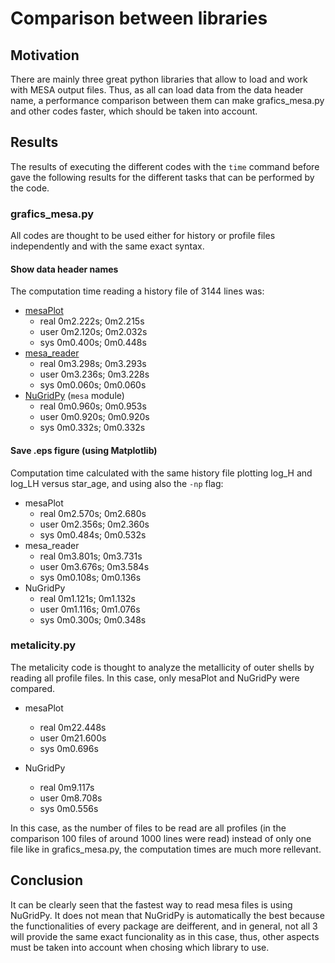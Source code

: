 # Comparison between libraries
## Motivation
There are mainly three great python libraries that allow to load and work with MESA output files. Thus, as all can load data from the data 
header name, a performance comparison between them can make grafics_mesa.py and other codes faster, which should be taken into account. 
 
## Results

The results of executing the different codes with the `time` command before gave the following results for the different tasks that can 
be performed by the code. 

### grafics_mesa.py
All codes are thought to be used either for history or profile files independently and with the same exact syntax. 

#### Show data header names
The computation time reading a history file of 3144 lines was:
- [mesaPlot](https://github.com/rjfarmer/mesaplot) 
  - real	0m2.222s; 0m2.215s
  - user	0m2.120s; 0m2.032s
  - sys	0m0.400s; 0m0.448s
- [mesa_reader](https://github.com/wmwolf/py_mesa_reader)
  - real	0m3.298s; 0m3.293s
  - user	0m3.236s; 0m3.228s
  - sys	0m0.060s; 0m0.060s
- [NuGridPy](https://github.com/NuGrid/NuGridPy) (`mesa` module)
  - real	0m0.960s; 0m0.953s
  - user	0m0.920s; 0m0.920s
  - sys	0m0.332s; 0m0.332s

#### Save .eps figure (using Matplotlib)
Computation time calculated with the same history file plotting log_H and log_LH versus star_age, and using also the `-np` flag:
- mesaPlot
  - real	0m2.570s; 0m2.680s
  - user	0m2.356s; 0m2.360s
  - sys	0m0.484s; 0m0.532s
- mesa_reader
  - real	0m3.801s; 0m3.731s
  - user	0m3.676s; 0m3.584s
  - sys	0m0.108s; 0m0.136s
- NuGridPy
  - real	0m1.121s; 0m1.132s
  - user	0m1.116s; 0m1.076s
  - sys	0m0.300s; 0m0.348s

### metalicity.py
The metalicity code is thought to analyze the metallicity of outer shells by reading all profile files. In this case, only mesaPlot 
and NuGridPy were compared.
- mesaPlot
  - real  0m22.448s
  - user  0m21.600s
  - sys   0m0.696s

- NuGridPy
  - real  0m9.117s
  - user  0m8.708s
  - sys   0m0.556s

In this case, as the number of files to be read are all profiles (in the comparison 100 files of around 1000 lines were read) instead 
of only one file like in grafics_mesa.py, the computation times are much more rellevant.
 
## Conclusion
It can be clearly seen that the fastest way to read mesa files is using NuGridPy. It does not mean that NuGridPy is automatically the 
best because the functionalities of every package are deifferent, and in general, not all 3 will provide the same exact funcionality 
as in this case, thus, other aspects must be taken into account when chosing which library to use.
